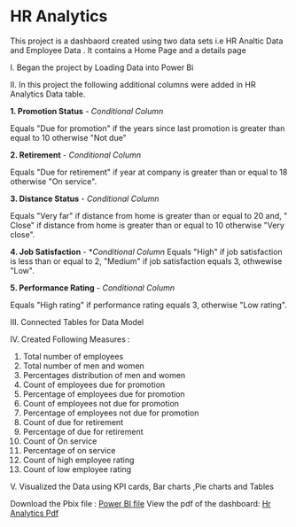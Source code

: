 
# HR Analytics 

This project is a dashbaord created using two data sets i.e HR Analtic Data and Employee Data . It contains a Home Page and a details page 

I. Began the project by Loading Data into Power Bi 


II. In this project the following additional columns were added in HR Analytics Data table.
 
 **1. Promotion Status** - *Conditional Column*
 
Equals "Due for promotion" if the years since last promotion is greater than equal to 10 otherwise "Not due"

 **2. Retirement** - *Conditional Column*

Equals "Due for retirement" if year at company is greater than or equal to 18 otherwise "On service".

 **3. Distance Status** - *Conditional Column*
 
 Equals "Very far" if distance from home is greater than or equal to 20 and, " Close" if distance from home is greater than or equal to 10 otherwise "Very close".

 **4. Job Satisfaction** - **Conditional Column*
 Equals "High" if job satisfaction is less than or equal to 2, "Medium" if job satisfaction equals 3, othwewise "Low".

 **5. Performance Rating** - *Conditional Column*

Equals "High rating" if performance rating equals 3, otherwise "Low rating".

 III. Connected Tables for Data Model

 IV. Created Following Measures :

1. Total number of employees
2. Total number of men and women
3. Percentages distribution of men and women
4. Count of employees due for promotion
5. Percentage of employees due for promotion
6. Count of employees not due for promotion
7. Percentage of employees not due for promotion
8. Count of due for retirement
9. Percentage of due for retirement
10. Count of On service
11. Percentage of on service
12. Count of high employee rating
13. Count of low employee rating

V. Visualized the Data using KPI cards, Bar charts ,Pie charts and Tables 

Download the Pbix file : [Power BI file](https://github.com/Pearl2307/HR-Analytics-Power-Bi-/blob/main/HR%20analytics.pbix)
View the pdf of the dashboard: [Hr Analytics Pdf](https://github.com/Pearl2307/HR-Analytics-Power-Bi-/blob/main/HR%20analytics.pdf)


